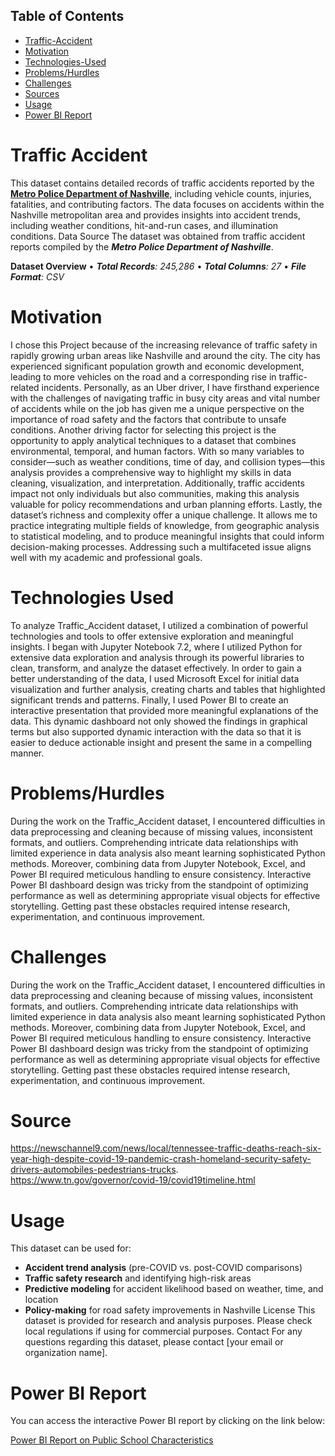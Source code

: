 ## Table of Contents

- [Traffic-Accident](#Traffic-Accident)
- [Motivation](#Motivation)
- [Technologies-Used](#Technologies-Used)
- [Problems/Hurdles](#Problems/Hurdles)
- [Challenges](#Challenges)
- [Sources](#Source)
- [Usage](#Usage)
- [Power BI Report](#Power-Bi-Report)



<h1>Traffic Accident</h1>

This dataset contains detailed records of traffic accidents reported by the **<ins>Metro Police Department of Nashville</ins>**, including vehicle counts, injuries, fatalities, and contributing factors. The data focuses on accidents within the Nashville metropolitan area and provides insights into accident trends, including weather conditions, hit-and-run cases, and illumination conditions.
Data Source
The dataset was obtained from traffic accident reports compiled by the **_Metro Police Department of Nashville_**.
 
 **Dataset Overview**
• _**Total Records**: 245,286_
• _**Total Columns**: 27_
• _**File Format**: CSV_



# Motivation 
I chose this Project because of the increasing relevance of traffic safety in rapidly growing urban areas like Nashville and around the city. The city has experienced significant population growth and economic development, leading to more vehicles on the road and a corresponding rise in traffic-related incidents. Personally, as an Uber driver, I have firsthand experience with the challenges of navigating traffic in busy city areas and vital number of accidents while on the job has given me a unique perspective on the importance of road safety and the factors that contribute to unsafe conditions.
Another driving factor for selecting this project is the opportunity to apply analytical techniques to a dataset that combines environmental, temporal, and human factors. With so many variables to consider—such as weather conditions, time of day, and collision types—this analysis provides a comprehensive way to highlight my skills in data cleaning, visualization, and interpretation. Additionally, traffic accidents impact not only individuals but also communities, making this analysis valuable for policy recommendations and urban planning efforts.
Lastly, the dataset’s richness and complexity offer a unique challenge. It allows me to practice integrating multiple fields of knowledge, from geographic analysis to statistical modeling, and to produce meaningful insights that could inform decision-making processes. Addressing such a multifaceted issue aligns well with my academic and professional goals.

# Technologies Used
To analyze Traffic_Accident dataset, I utilized a combination of powerful technologies and tools to offer extensive exploration and meaningful insights. I began with Jupyter Notebook 7.2, where I utilized Python for extensive data exploration and analysis through its powerful libraries to clean, transform, and analyze the dataset effectively. In order to gain a better understanding of the data, I used Microsoft Excel for initial data visualization and further analysis, creating charts and tables that highlighted significant trends and patterns. Finally, I used Power BI to create an interactive presentation that provided more meaningful explanations of the data. This dynamic dashboard not only showed the findings in graphical terms but also supported dynamic interaction with the data so that it is easier to deduce actionable insight and present the same in a compelling manner.


# Problems/Hurdles

During the work on the Traffic_Accident dataset, I encountered difficulties in data preprocessing and cleaning because of missing values, inconsistent formats, and outliers. Comprehending intricate data relationships with limited experience in data analysis also meant learning sophisticated Python methods. Moreover, combining data from Jupyter Notebook, Excel, and Power BI required meticulous handling to ensure consistency. Interactive Power BI dashboard design was tricky from the standpoint of optimizing performance as well as determining appropriate visual objects for effective storytelling. Getting past these obstacles required intense research, experimentation, and continuous improvement.




# Challenges

During the work on the Traffic_Accident dataset, I encountered difficulties in data preprocessing and cleaning because of missing values, inconsistent formats, and outliers. Comprehending intricate data relationships with limited experience in data analysis also meant learning sophisticated Python methods. Moreover, combining data from Jupyter Notebook, Excel, and Power BI required meticulous handling to ensure consistency. Interactive Power BI dashboard design was tricky from the standpoint of optimizing performance as well as determining appropriate visual objects for effective storytelling. Getting past these obstacles required intense research, experimentation, and continuous improvement.

# Source
https://newschannel9.com/news/local/tennessee-traffic-deaths-reach-six-year-high-despite-covid-19-pandemic-crash-homeland-security-safety-drivers-automobiles-pedestrians-trucks.
https://www.tn.gov/governor/covid-19/covid19timeline.html

# Usage

This dataset can be used for:
- **Accident trend analysis** (pre-COVID vs. post-COVID comparisons)
- **Traffic safety research** and identifying high-risk areas
- **Predictive modeling** for accident likelihood based on weather, time, and location
- **Policy-making** for road safety improvements in Nashville
License
This dataset is provided for research and analysis purposes. Please check local regulations if using for commercial purposes.
Contact
For any questions regarding this dataset, please contact [your email or organization name].


# Power BI Report

You can access the interactive Power BI report by clicking on the link below:

[Power BI Report on Public School Characteristics](https://app.powerbi.com/view?r=eyJrIjoiZjBmNDU4OTQtMDAxZi00YzEwLWE1MTAtZDQ2ZGRlZDAwZjZkIiwidCI6IjEwMWRhNTg3LTE4NDMtNGY1Mi04YjhhLTE3YjA2OWM2NmQzMyIsImMiOjJ9&embedImagePlaceholder=true)
